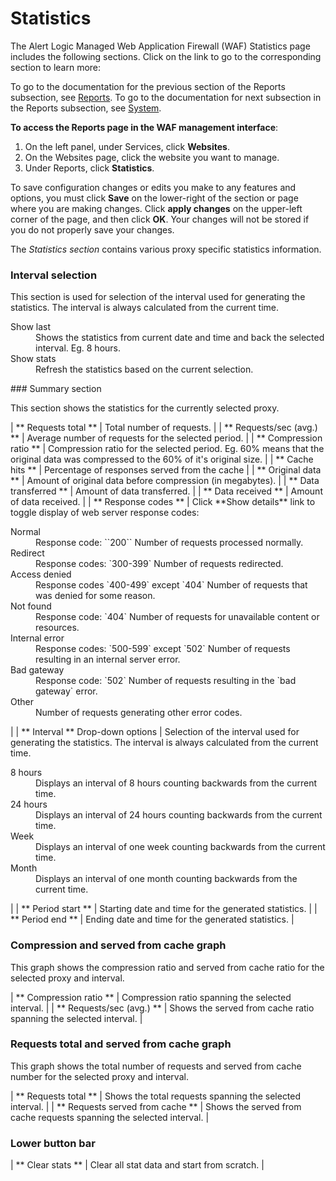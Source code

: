# Statistics

The Alert Logic Managed Web Application Firewall (WAF) Statistics page includes the following sections. Click on the link to go to the corresponding section to learn more:

<!--<MadCap:menuProxy mc-linked-toc="$topicHeadings" xmlns:MadCap="http://www.madcapsoftware.com/Schemas/MadCap.xsd" />-->
To go to the documentation for the previous section of the Reports subsection, see [Reports](ref_services_reports.md). To go to  the documentation for next subsection in the Reports subsection, see [System](ch_system.md).

**To access the Reports page in the WAF management interface**:

1. On the left panel, under Services, click **Websites**.
2. On the Websites page, click the website you want to manage.
3. Under Reports, click **Statistics**.

To save configuration changes or edits you make to any features and options, you must click **Save** on the lower-right of the section or page where you are making changes. Click **apply changes** on the upper-left corner of the page, and then click **OK**. Your changes will not be stored if you do not properly save your changes.

The *Statistics section* contains various proxy specific statistics information.

### Interval selection

This section is used for selection of the interval used for generating the statistics. The interval is always calculated from the current time.

<dl><dt>        Show last      </dt><dd>Shows the statistics from current date and time and back the selected interval. Eg. 8 hours.</dd><dt>        Show stats      </dt><dd>Refresh the statistics based on the current selection.</dd></dl>### Summary section

This section shows the statistics for the currently selected proxy.

<colgroup></colgroup>| **              Requests total            ** | Total number of requests. |
| **              Requests/sec (avg.)            ** | Average number of requests for the selected period. |
| **              Compression ratio            ** | Compression ratio for the selected period. Eg. 60% means that the original data was compressed to the 60% of it's original size. |
| **              Cache hits            ** | Percentage of responses served from the cache |
| **              Original data            ** | Amount of original data before compression (in megabytes). |
| **              Data transferred            ** | Amount of data transferred. |
| **              Data received            ** | Amount of data received. |
| **              Response codes            ** | Click **Show details** link to toggle display of web server response codes:<dl><dt>                    Normal                  </dt><dd>Response code: ``200``
Number of requests processed normally.</dd><dt>                    Redirect                  </dt><dd>Response codes: `300-399`
Number of requests redirected.</dd><dt>                    Access denied                  </dt><dd>Response codes `400-499` except `404`
Number of requests that was denied for some reason.</dd><dt>                    Not found                  </dt><dd>Response code: `404`
Number of requests for unavailable content or resources.</dd><dt>                    Internal error                  </dt><dd>Response codes: `500-599` except `502`
Number of requests resulting in an internal server error.</dd><dt>                    Bad gateway                  </dt><dd>Response code: `502`
Number of requests resulting in the `bad gateway` error.</dd><dt>                    Other                  </dt><dd>Number of requests generating other error codes.</dd></dl> |
| **              Interval            ** Drop-down options | Selection of the interval used for generating the statistics. The interval is always calculated from the current time.<dl><dt>                    8 hours                  </dt><dd>Displays an interval of 8 hours counting backwards from the current time.</dd><dt>                    24 hours                  </dt><dd>Displays an interval of 24 hours counting backwards from the current time.</dd><dt>                    Week                  </dt><dd>Displays an interval of one week counting backwards from the current time.</dd><dt>                    Month                  </dt><dd>Displays an interval of one month counting backwards from the current time.</dd></dl> |
| **              Period start            ** | Starting date and time for the generated statistics. |
| **              Period end            ** | Ending date and time for the generated statistics. |

### Compression and served from cache graph

This graph shows the compression ratio and served from cache ratio for the selected proxy and interval.

<colgroup></colgroup>| **              Compression ratio            ** | Compression ratio spanning the selected interval. |
| **              Requests/sec (avg.)            ** | Shows the served from cache ratio spanning the selected interval. |

### Requests total and served from cache graph

This graph shows the total number of requests and served from cache number for the selected proxy and interval.

<colgroup></colgroup>| **              Requests total            ** | Shows the total requests spanning the selected interval. |
| **              Requests served from cache            ** | Shows the served from cache requests spanning the selected interval. |

### Lower button bar

<colgroup></colgroup>| **              Clear stats            ** | Clear all stat data and start from scratch. |
